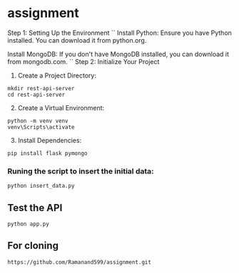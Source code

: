 # assignment
Step 1: Setting Up the Environment
``
Install Python: Ensure you have Python installed. You can download it from python.org.

Install MongoDB: If you don't have MongoDB installed, you can download it from mongodb.com.
``
Step 2: Initialize Your Project
1. Create a Project Directory:
```
mkdir rest-api-server
cd rest-api-server
```
2. Create a Virtual Environment:
```
python -m venv venv
venv\Scripts\activate
```
3. Install Dependencies:
```
pip install flask pymongo
```

### Runing the script to insert the initial data:
```
python insert_data.py
```
## Test the API
```
python app.py
```
## For cloning
```
https://github.com/Ramanand599/assignment.git
```